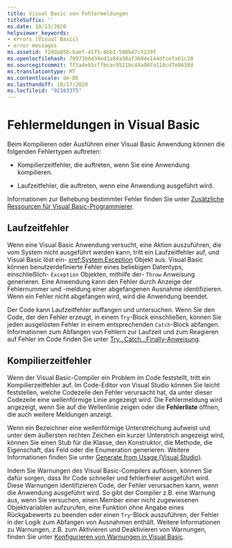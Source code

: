 ```yaml
---
title: Visual Basic von Fehlermeldungen
titleSuffix: ''
ms.date: 10/13/2020
helpviewer_keywords:
- errors [Visual Basic]
- error messages
ms.assetid: f2dda05b-baef-41f5-8bb1-598bd7cf239f
ms.openlocfilehash: 70973b6d34ed1a84a38af3694e144dfcefa61c20
ms.sourcegitcommit: ff5a4eb5cffbcac9521bc44a907a118cd7e8638d
ms.translationtype: MT
ms.contentlocale: de-DE
ms.lasthandoff: 10/17/2020
ms.locfileid: "92163375"
---
```

# <a name="error-messages-in-visual-basic"></a>Fehlermeldungen in Visual Basic

Beim Kompilieren oder Ausführen einer Visual Basic Anwendung können die folgenden Fehlertypen auftreten:

- Kompilierzeitfehler, die auftreten, wenn Sie eine Anwendung kompilieren.

- Laufzeitfehler, die auftreten, wenn eine Anwendung ausgeführt wird.

Informationen zur Behebung bestimmter Fehler finden Sie unter [Zusätzliche Ressourcen für Visual Basic-Programmierer](../../getting-started/additional-resources.md).

## <a name="run-time-errors"></a>Laufzeitfehler

Wenn eine Visual Basic Anwendung versucht, eine Aktion auszuführen, die vom System nicht ausgeführt werden kann, tritt ein Laufzeitfehler auf, und Visual Basic löst ein- <xref:System.Exception> Objekt aus. Visual Basic können benutzerdefinierte Fehler eines beliebigen Datentyps, einschließlich- `Exception` Objekten, mithilfe der- `Throw` Anweisung generieren. Eine Anwendung kann den Fehler durch Anzeige der Fehlernummer und -meldung einer abgefangenen Ausnahme identifizieren. Wenn ein Fehler nicht abgefangen wird, wird die Anwendung beendet.

Der Code kann Laufzeitfehler auffangen und untersuchen. Wenn Sie den Code, der den Fehler erzeugt, in einem `Try`-Block einschließen, können Sie jeden ausgelösten Fehler in einem entsprechenden `Catch`-Block abfangen. Informationen zum Abfangen von Fehlern zur Laufzeit und zum Reagieren auf Fehler im Code finden Sie unter [Try...Catch...Finally-Anweisung](../statements/try-catch-finally-statement.md).

## <a name="compile-time-errors"></a>Kompilierzeitfehler

Wenn der Visual Basic-Compiler ein Problem im Code feststellt, tritt ein Kompilierzeitfehler auf. Im Code-Editor von Visual Studio können Sie leicht feststellen, welche Codezeile den Fehler verursacht hat, da unter dieser Codezeile eine wellenförmige Linie angezeigt wird. Die Fehlermeldung wird angezeigt, wenn Sie auf die Wellenlinie zeigen oder die **Fehlerliste** öffnen, die auch weitere Meldungen anzeigt.

Wenn ein Bezeichner eine wellenförmige Unterstreichung aufweist und unter dem äußersten rechten Zeichen ein kurzer Unterstrich angezeigt wird, können Sie einen Stub für die Klasse, den Konstruktor, die Methode, die Eigenschaft, das Feld oder die Enumeration generieren. Weitere Informationen finden Sie unter [Generate from Usage (Visual Studio)](/visualstudio/ide/visual-csharp-intellisense#generate-from-usage).

Indem Sie Warnungen des Visual Basic-Compilers auflösen, können Sie dafür sorgen, dass Ihr Code schneller und fehlerfreier ausgeführt wird. Diese Warnungen identifizieren Code, der Fehler verursachen kann, wenn die Anwendung ausgeführt wird. So gibt der Compiler z.B. eine Warnung aus, wenn Sie versuchen, einen Member einer nicht zugewiesenen Objektvariablen aufzurufen, eine Funktion ohne Angabe eines Rückgabewerts zu beenden oder einen `Try`-Block auszuführen, der Fehler in der Logik zum Abfangen von Ausnahmen enthält. Weitere Informationen zu Warnungen, z.B. zum Aktivieren und Deaktivieren von Warnungen, finden Sie unter [Konfigurieren von Warnungen in Visual Basic](/visualstudio/ide/configuring-warnings-in-visual-basic).
